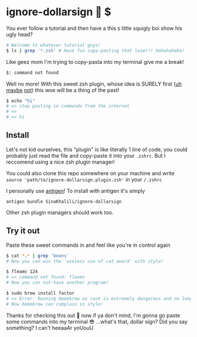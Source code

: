 # ignore-dollarsign 🙉 $

You ever follow a tutorial and then have a this `$` little squigly boi show his ugly head?
```bash
# Welcome to whatever tutorial guys!
$ ls | grep '*.zsh' # Have fun copy-pasting that loser!! Hahahahaha!
```
Like geez mom I'm trying to copy-pasta into my terminal give me a break!
```bash
$: command not found
```
Well no more! With this sweet zsh plugin, whose idea is SURELY first 
([uh](https://writingco.de/blog/how-i-manage-my-dotfiles-using-gnu-stow/) [maybe](https://github.com/napcs/dollarsign) 
[not](https://github.com/bradenbest/dollarsign)) this woe will be a thing of the past!
```bash
$ echo "hi"
# => stop pasting in commands from the internet
# =>
# => hi
```

## Install
Let's not kid ourselves, this "plugin" is like literally 1 line of code, you could
probably just read the file and copy-paste it into your `.zshrc`. But I reccomend
using a nice zsh plugin manager!

You could also clone this repo somewhere on your machine and write `source 'path/to/ignore-dollarsign.plugin.zsh'` in your `/.zshrc`

I personally use [antigen](https://github.com/zsh-users/antigen)!
To install with antigen it's simply
```
antigen bundle SinaKhalili/ignore-dollarsign
```
Other zsh plugin managers should work too.

## Try it out
Paste these sweet commands in and feel like you're in control again

```bash
$ cat *.* | grep 'beans'
# Now you can win the `useless use of cat award` with style!

$ fleams 124
# => command not found: fleams
# Now you can not-have another program!

$ sudo brew install factor
# => Error: Running Homebrew as root is extremely dangerous and no longer supported.
# Now homebrew can complain in style!
```

Thanks for checking this out 👋 now if ya don't mind, 
I'm gonna go paste some commands into my terminal 😎 ...what's that,
dollar sign? Did you say something? I can't heeaaAr yoUouU
